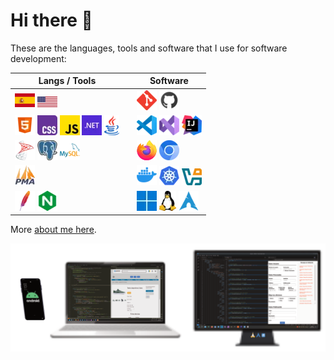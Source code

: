 # Hi there 👋

These are the languages, tools and software that I use for software development:

| Langs / Tools                                                                                                                                                                                                                                                                                                                                                                     |   | Software                                                                                                                                                                                                                                           |
|-----------------------------------------------------------------------------------------------------------------------------------------------------------------------------------------------------------------------------------------------------------------------------------------------------------------------------------------------------------------------------------|---|----------------------------------------------------------------------------------------------------------------------------------------------------------------------------------------------------------------------------------------------------|
| [![España](./img/icons/es.webp)](https://es.wikipedia.org/wiki/Espa%C3%B1a) [![UK](./img/icons/us.webp)](https://en.wikipedia.org/wiki/United_States)                                                                                                                                                                                                                             |   | [![Git](./img/icons/git.webp)](https://git-scm.com/) [![GitHub](./img/icons/github.webp)](https://github.com/)                                                                                                                                     |
| [![HTML](./img/icons/html.webp)](https://html.spec.whatwg.org/) [![CSS](./img/icons/css.webp)](https://www.w3.org/Style/CSS/) [![JavaScript](./img/icons/javascript.webp)](https://developer.mozilla.org/en-US/docs/Web/JavaScript) [![.NET](./img/icons/dotnet.webp)](https://www.java.com/en/) [![Java](./img/icons/java.webp)](https://dotnet.microsoft.com/en-us/apps/aspnet) |   | [![VS Code](./img/icons/vscode.webp)](https://code.visualstudio.com/) [![Visual Studio](./img/icons/visual-studio.webp)](https://visualstudio.microsoft.com/) [![Intellij IDEA](./img/icons/intellij-idea.webp)](https://www.jetbrains.com/idea/)  |
| [![SQLS](./img/icons/sql-server.webp)](https://www.microsoft.com/en-us/sql-server/) [![PostgreSQL](./img/icons/postgressql.webp)](https://www.postgresql.org/) [![MySQL](./img/icons/mysql.webp)](https://www.mysql.com/)                                                                                                                                                         |   | [![Firefox](./img/icons/firefox.webp)](https://www.mozilla.org/en-US/firefox/) [![Chromium](./img/icons/chromium.webp)](https://www.chromium.org/Home/)                                                                                            |
| [![phpMyAdmin](./img/icons/phpmyadmin.webp)](https://www.phpmyadmin.net/)                                                                                                                                                                                                                                                                                                         |   | [![Docker](./img/icons/docker.webp)](https://www.docker.com/)  [![Kubernetes](./img/icons/kubernetes.webp)](https://kubernetes.io/) [![VirtualBox](./img/icons/virtualbox.webp)](https://www.virtualbox.org/)                                      |
| [![Apache](./img/icons/apache.webp)](https://httpd.apache.org/) [![Nginx](./img/icons/nginx.webp)](https://nginx.org/)                                                                                                                                                                                                                                                            |   | [![Windows](./img/icons/windows.webp)](https://www.microsoft.com/en-us/windows) [![Linux](./img/icons/linux.webp)](https://www.linux.org/) [![ArchLinux](./img/icons/archlinux.webp)](https://www.archlinux.org/)                                  |

More [about me here](https://david7ce.github.io/about).

![wallpaper-devices](./img/wallpaper-david7ce-devices.png)

<!--
| **Languages**   | Names                                                                                                                                                                                                                                                                                                                                                                                |   |  **Software Dev Kit** | Names                                                                                                                                                                                                                                                                                                                                    |
| :-------------: | :----------------------------------------------------------------------------------------------------------------------------------------------------------------------------------------------------------------------------------------------------------------------------------------------------------------------------------------------------------------------------------- | - |  :------------------: | :--------------------------------------------------------------------------------------------------------------------------------------------------------------------------------------------------------------------------------------------------------------------------------------------------------------------------------------- |
| **Human**       | ![Spanish Badge](https://img.shields.io/badge/Español-es-red) ![English Badge](https://img.shields.io/badge/English-us-blue)                                                                                                                                                                                                                                                                                                                                              |   | **Operating System**  | ![Windows Badge](https://img.shields.io/badge/-Windows-0078D6?style=flat&logo=windows&logoColor=white) ![Arch Linux Badge](https://img.shields.io/badge/-Arch%20Linux-1793D1?style=flat&logo=arch-linux&logoColor=white) ![Debian](https://img.shields.io/badge/-Debian-A81D33?style=flat&logo=debian&logoColor=white)                   | 
| **Markup**      | ![HTML Badge](https://img.shields.io/badge/-HTML5-E34F26?style=flat&logo=HTML5&logoColor=white) ![Markdown Badge](https://img.shields.io/badge/-MD-000000?style=flat&logo=Markdown&logoColor=white) ![XML Badge](https://img.shields.io/badge/-XML-00599C?style=flat&logo=XML&logoColor=white)                                                                                                                                                                            |   |  **Code editor**      | ![Obsidian Badge](https://img.shields.io/badge/-Obsidian-0D1321?style=flat&logo=obsidian&logoColor=white) ![Visual Studio Badge](https://img.shields.io/badge/-Visual%20Studio-5C2D91?style=flat&logo=visual-studio) ![VS Code Badge](https://img.shields.io/badge/-VS%20Code-007ACC?style=flat&logo=visual-studio-code&logoColor=white) |
| **Programming** | ![Bash![C# Badge](https://img.shields.io/badge/-C%23-239120?style=flat&logo=C%20Sharp&logoColor=white) Badge](https://img.shields.io/badge/-Bash-444444?style=flat&logo=GNU%20Bash) ![C# Badge](https://img.shields.io/badge/-C%23-239120?style=flat&logo=C%20Sharp&logoColor=white) ![JS Badge](https://img.shields.io/badge/-JS-F7DF1E?style=flat&logo=JavaScript&logoColor=black) ![PHP](https://img.shields.io/badge/-PHP-777BB4?style=flat&logo=php&logoColor=white) |   |  **Sync**             | ![Git Badge](https://img.shields.io/badge/-Git-F05032?style=flat&logo=git&logoColor=white) ![Rsync Badge](https://img.shields.io/badge/-Rsync-3D8CFF?style=flat&logo=rsync&logoColor=white) ![Syncthing Badge](https://img.shields.io/badge/-Syncthing-2D3134?style=flat&logo=syncthing&logoColor=white)                                 |
| **Styling**     | ![CSS Badge](https://img.shields.io/badge/-CSS-1572B6?style=flat&logo=CSS3&logoColor=white)                                                                                                                                                                                                                                                                                                                                                                               |   |  **Virtualization**   | [![Docker](https://img.shields.io/badge/-Docker-2496ED?style=flat&logo=docker&logoColor=white)](https://www.docker.com)  ![QEMU Badge](https://img.shields.io/badge/-QEMU+virt-FF6600?style=flat&logo=qemu&logoColor=white)  ![VirtualBox Badge](https://img.shields.io/badge/-VirtualBox-183A61?style=flat&logo=virtualbox)             |
| **SQL**         | ![MySQL Badge](https://img.shields.io/badge/-MySQL-4479A1?style=flat&logo=MySQL&logoColor=white) ![PostgreSQL Badge](https://img.shields.io/badge/-PostgreSQL-336791?style=flat&logo=PostgreSQL&logoColor=white) ![T-SQL Badge](https://img.shields.io/badge/-T--SQL-CC2927?style=flat&logo=Microsoft%20SQL%20Server&logoColor=white)                                                                                                                                     |   |  **Web browser**      | ![Chromium Badge](https://img.shields.io/badge/-Chromium-4E8FFB?style=flat&logo=Google%20Chrome&logoColor=white) ![Firefox Badge](https://img.shields.io/badge/-Firefox-FF7139?style=flat&logo=Firefox&logoColor=white)                                                                                                                  |
| **Web lib**     | ![Astro JS Badge](https://img.shields.io/badge/-Astro%20JS-0c2445?style=flat&logo=astro) ![Hugo Badge](https://img.shields.io/badge/-Hugo-FF4088?style=flat&logo=hugo) ![Laravel Badge](https://img.shields.io/badge/-Laravel-FF2D20?style=flat&logo=laravel&logoColor=white)                                                                                                                                                                                             |   |  **Web server**       | ![Apache Badge](https://img.shields.io/badge/-Apache-D22128?style=flat&logo=apache&logoColor=white) ![Nginx Badge](https://img.shields.io/badge/-Nginx-009639?style=flat&logo=nginx&logoColor=white) ![XAMPP Badge](https://img.shields.io/badge/-XAMPP-F37623?style=flat&logo=xampp&logoColor=white)                                    |
-->

<!--
> [!NOTE]
> Every software produce a change on the hardware and viceversa.
-->

<!--
![Bootstrap Badge](https://img.shields.io/badge/-Bootstrap-563D7C?style=flat&logo=bootstrap&logoColor=white)
![FreeFileSync Badge](https://img.shields.io/badge/-FreeFileSync-0098FE?style=flat&logo=freefilesync&logoColor=white)
![Neovim Badge](https://img.shields.io/badge/-Neovim-57A143?style=flat&logo=neovim&logoColor=white)
![Python Badge](https://img.shields.io/badge/-Python-3776AB?style=flat&logo=Python&logoColor=white)
![Virt-Manager Badge](https://img.shields.io/badge/-Virt-Manager-4EAA25?style=flat&logo=virt-manager)
-->
